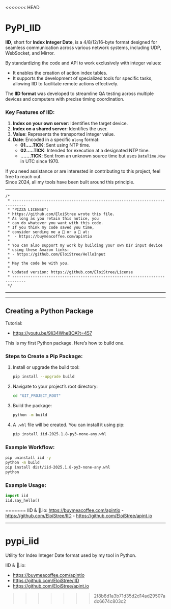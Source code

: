 <<<<<<< HEAD
# PyPI_IID

**IID**, short for **Index Integer Date**, is a 4/8/12/16-byte format designed for seamless communication across various network systems, including UDP, WebSocket, and Mirror.

By standardizing the code and API to work exclusively with integer values:
- It enables the creation of action index tables.
- It supports the development of specialized tools for specific tasks, allowing IID to facilitate remote actions effectively.

The **IID format** was developed to streamline QA testing across multiple devices and computers with precise timing coordination.

### Key Features of IID:
1. **Index on your own server**: Identifies the target device.
2. **Index on a shared server**: Identifies the user.
3. **Value**: Represents the transported integer value.
4. **Date**: Encoded in a specific `ulong` format:
   - **01.....TICK**: Sent using NTP time.
   - **02.....TICK**: Intended for execution at a designated NTP time.
   - **.......TICK**: Sent from an unknown source time but uses `DateTime.Now` in UTC since 1970.

If you need assistance or are interested in contributing to this project, feel free to reach out.  
Since 2024, all my tools have been built around this principle.

---

```
/*
 * ----------------------------------------------------------------------------
 * "PIZZA LICENSE":
 * https://github.com/EloiStree wrote this file.
 * As long as you retain this notice, you
 * can do whatever you want with this code.
 * If you think my code saved you time,
 * consider sending me a 🍺 or a 🍕 at:
 *  - https://buymeacoffee.com/apintio
 * 
 * You can also support my work by building your own DIY input device
 * using these Amazon links:
 * - https://github.com/EloiStree/HelloInput
 *
 * May the code be with you.
 *
 * Updated version: https://github.com/EloiStree/License
 * ----------------------------------------------------------------------------
 */
```

--------------------


--------------------


## Creating a Python Package

Tutorial:
- https://youtu.be/9Ii34WheBOA?t=457


This is my first Python package. Here’s how to build one.

### Steps to Create a Pip Package:

1. Install or upgrade the build tool:  
   ```bash
   pip install --upgrade build
   ```

2. Navigate to your project’s root directory:  
   ```bash
   cd "GIT_PROJECT_ROOT"
   ```

3. Build the package:  
   ```bash
   python -m build
   ```

4. A `.whl` file will be created. You can install it using pip:  
   ```bash
   pip install iid-2025.1.8-py3-none-any.whl
   ```

### Example Workflow:

```bash
pip uninstall iid -y
python -m build
pip install dist/iid-2025.1.8-py3-none-any.whl
python
```

### Example Usage:

```python
import iid
iid.say_hello()
```


=======
IID & 🍺.io: https://buymeacoffee.com/apintio - https://github.com/EloiStree/IID - https://github.com/EloiStree/apint.io

--------------------------------------


# pypi_iid
Utility for Index Integer Date format used by my tool in Python.

IID & 🍺.io:
- https://buymeacoffee.com/apintio
- https://github.com/EloiStree/IID
- https://github.com/EloiStree/apint.io
>>>>>>> 2f8b8d1a3b71d35d2d14ad29507adc6674c803c2
